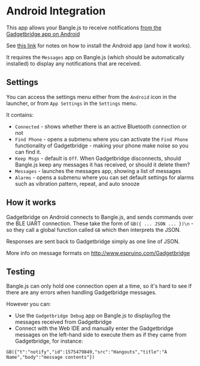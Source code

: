 # Android Integration

This app allows your Bangle.js to receive notifications [from the Gadgetbridge app on Android](http://www.espruino.com/Gadgetbridge)

See [this link](http://www.espruino.com/Gadgetbridge) for notes on how to install
the Android app (and how it works).

It requires the `Messages` app on Bangle.js (which should be automatically installed) to
display any notifications that are received.

## Settings

You can access the settings menu either from the `Android` icon in the launcher,
or from `App Settings` in the `Settings` menu.

It contains:

* `Connected` - shows whether there is an active Bluetooth connection or not
* `Find Phone` - opens a submenu where you can activate the `Find Phone` functionality
of Gadgetbridge - making your phone make noise so you can find it.
* `Keep Msgs` - default is `Off`. When Gadgetbridge disconnects, should Bangle.js
keep any messages it has received, or should it delete them?
* `Messages` - launches the messages app, showing a list of messages
* `Alarms` - opens a submenu where you can set default settings for alarms such as vibration pattern, repeat, and auto snooze 

## How it works

Gadgetbridge on Android connects to Bangle.js, and sends commands over the
BLE UART connection. These take the form of `GB({ ... JSON ... })\n` - so they
call a global function called `GB` which then interprets the JSON.

Responses are sent back to Gadgetbridge simply as one line of JSON.

More info on message formats on http://www.espruino.com/Gadgetbridge

## Testing

Bangle.js can only hold one connection open at a time, so it's hard to see
if there are any errors when handling Gadgetbridge messages.

However you can:

* Use the `Gadgetbridge Debug` app on Bangle.js to display/log the messages received from Gadgetbridge
* Connect with the Web IDE and manually enter the Gadgetbridge messages on the left-hand side to
execute them as if they came from Gadgetbridge, for instance:

```
GB({"t":"notify","id":1575479849,"src":"Hangouts","title":"A Name","body":"message contents"})
```

